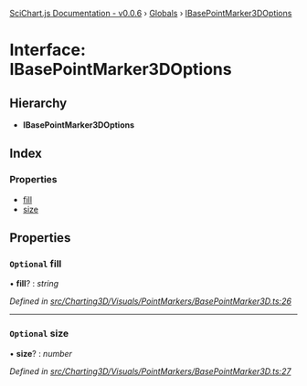 [SciChart.js Documentation - v0.0.6](../README.md) › [Globals](../globals.md) › [IBasePointMarker3DOptions](ibasepointmarker3doptions.md)

# Interface: IBasePointMarker3DOptions

## Hierarchy

* **IBasePointMarker3DOptions**

## Index

### Properties

* [fill](ibasepointmarker3doptions.md#optional-fill)
* [size](ibasepointmarker3doptions.md#optional-size)

## Properties

### `Optional` fill

• **fill**? : *string*

*Defined in [src/Charting3D/Visuals/PointMarkers/BasePointMarker3D.ts:26](https://github.com/ABTSoftware/SciChart.Dev/blob/ff9f38d289/Web/src/SciChart/src/Charting3D/Visuals/PointMarkers/BasePointMarker3D.ts#L26)*

___

### `Optional` size

• **size**? : *number*

*Defined in [src/Charting3D/Visuals/PointMarkers/BasePointMarker3D.ts:27](https://github.com/ABTSoftware/SciChart.Dev/blob/ff9f38d289/Web/src/SciChart/src/Charting3D/Visuals/PointMarkers/BasePointMarker3D.ts#L27)*

